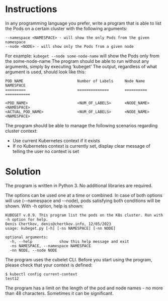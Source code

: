 Instructions
============

In any programming language you prefer, write a program that is able to list the Pods on a certain cluster with the following arguments:

```
--namespace <NAMESPACE> - will show the only Pods from the given namespace
--node <NODE> - will show only the Pods from a given node
```
For example: `kubeget --node some-node-name` will show the Pods only from the some-node-name
The program should be able to run without any arguments, simply by executing ‘kubeget’
The output, regardless of what argument is used, should look like this:

```
POD NAME                        Number of Labels     Node Name            NAMESPACE
=========                       ==============       ==========           ===========

<POD_NAME>                      <NUM_OF_LABELS>      <NODE_NAME>          <NAMESPACE>
<ACTUAL_POD_NAME>               <NUM_OF_LABELS>      <NODE_NAME>          <NAMESPACE>
```

The program should be able to manage the following scenarios regarding cluster 
context:
- Use current Kubernetes context if it exists
- If no Kubernetes context is currently set, display clear message of telling the user no context is set

Solution
============

The program is written in Python 3. No additional libraries are required. 

The options can be used one at a time or combined. In case of both options will use (--namespace and --node), pods satisfying both conditions will be shown. With -h option, help is shown:
```$ python3 kubeget.py -h
KUBEGET v.0.9. This program list the pods on the K8s cluster. Run with -h option for help.
Denis Chertkov, denis@chertkov.info, 12/05/2023
usage: kubeget.py [-h] [-ns NAMESPACE] [-nn NODE]

optional arguments:
  -h, --help            show this help message and exit
  -ns NAMESPACE, --namespace NAMESPACE
  -nn NODE, --node NODE
  ```
The program uses the cubelet CLI. Before you start using the program, please check that your context is defined:
```
$ kubectl config current-context
test12
```
The program has a limit on the length of the pod and node names - no more than 48 characters. Sometimes it can be significant.
